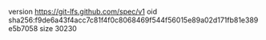 version https://git-lfs.github.com/spec/v1
oid sha256:f9de6a43f4acc7c81f4f0c8068469f544f56015e89a02d171fb81e389e5b7058
size 30230
